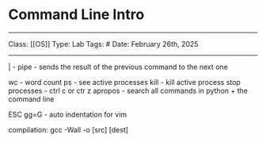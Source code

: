 # Command Line Intro
___
Class: [[OS]]
Type: Lab
Tags: # 
Date: February 26th, 2025
___

| - pipe - sends the result of the previous command to the next one 

wc - word count 
ps - see active processes 
kill - kill active process
stop processes - ctrl c or ctr z 
apropos - search all commands in python + the command line 

ESC gg=G - auto indentation for vim 

compilation: gcc -Wall -o \[src] \[dest]

